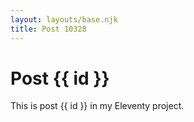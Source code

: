 ```yaml
---
layout: layouts/base.njk
title: Post 10328
---
```


# Post {{ id }}

This is post {{ id }} in my Eleventy project.
